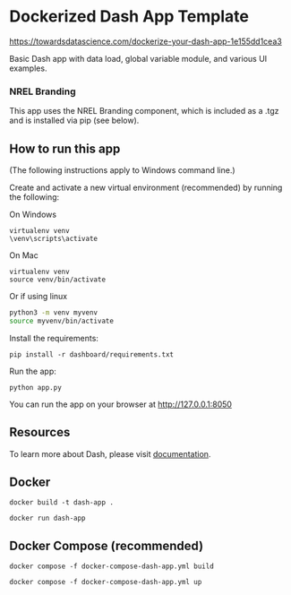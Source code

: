 # Dockerized Dash App Template


https://towardsdatascience.com/dockerize-your-dash-app-1e155dd1cea3


Basic Dash app with data load, global variable module, and various UI examples.

### NREL Branding
This app uses the NREL Branding component, which is included as a .tgz and is installed via pip (see below).


## How to run this app

(The following instructions apply to Windows command line.)

Create and activate a new virtual environment (recommended) by running
the following:

On Windows

```
virtualenv venv
\venv\scripts\activate
```
On Mac
```
virtualenv venv
source venv/bin/activate
```

Or if using linux

```bash
python3 -m venv myvenv
source myvenv/bin/activate
```

Install the requirements:

```
pip install -r dashboard/requirements.txt
```

Run the app:

```
python app.py
```
You can run the app on your browser at http://127.0.0.1:8050



## Resources

To learn more about Dash, please visit [documentation](https://plot.ly/dash).


## Docker

`docker build -t dash-app .`

`docker run dash-app`

## Docker Compose (recommended)

`docker compose -f docker-compose-dash-app.yml build`

`docker compose -f docker-compose-dash-app.yml up`
